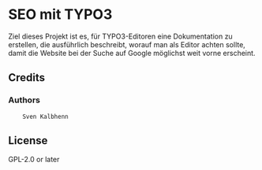 # SEO mit TYPO3

Ziel dieses Projekt ist es, für TYPO3-Editoren eine Dokumentation zu erstellen,
die ausführlich beschreibt, worauf man als Editor achten sollte, damit die
Website bei der Suche auf Google möglichst weit vorne erscheint.

## Credits

### Authors

        Sven Kalbhenn

## License

GPL-2.0 or later
